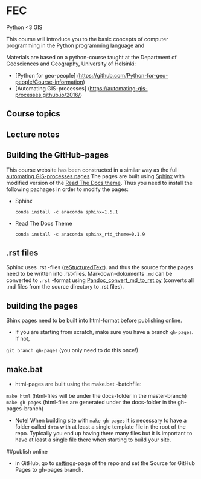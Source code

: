 # FEC
Python &lt;3 GIS

This course will introduce you to the basic concepts of computer programming in the Python programming language and 


Materials are based on a python-course taught at the Department of Geosciences and Geography, University of Helsinki:

- [Python for geo-people] (https://github.com/Python-for-geo-people/Course-information)
- [Automating GIS-processes] (https://automating-gis-processes.github.io/2016/)

## Course topics

## Lecture notes

## Building the GitHub-pages

This course website has been constructed in a similar way as the full [automating GIS-processes pages](https://github.com/Automating-GIS-processes/2016)
The pages are built using  [Sphinx](http://www.sphinx-doc.org/en/1.4.9/) with modified version of the [Read The Docs theme](http://docs.readthedocs.io/en/latest/theme.html).
Thus you need to install the following pachages in order to modify the pages:

 - Sphinx

    ```
    conda install -c anaconda sphinx=1.5.1
    ```

  - Read The Docs Theme

    ```
    conda install -c anaconda sphinx_rtd_theme=0.1.9
    ```

## .rst files

Sphinx uses .rst -files ([reStucturedText](https://en.wikipedia.org/wiki/ReStructuredText)). and thus the source for the pages need to be written into .rst-files.
Markdown-dokuments `.md` can be converted to `.rst` -format using [Pandoc_convert_md_to_rst.py](Pandoc_convert_md_to_rst) (converts all .md files from the source directory to .rst files).

## building the pages

Shinx pages need to be built into html-format before publishing online.

- If you are starting from scratch, make sure you have a branch `gh-pages`. If not,

`git branch gh-pages` (you only need to do this once!)

## make.bat

- html-pages are built using the make.bat -batchfile:

 `make html` (html-files will be under the docs-folder in the master-branch)
 `make gh-pages` (html-files are generated under the docs-folder in the gh-pages-branch)

- Note! When building site with `make gh-pages` it is necessary to have a folder called `data` with at least a single template file in the root of the repo. Typically you end up having there many files but it is important to have at least a single file there when starting to build your site.

##publish online

- in GitHub, go to [settings](https://github.com/Automating-GIS-processes/FEC/settings)-page of the repo and set the Source for GitHub Pages to gh-pages branch.


